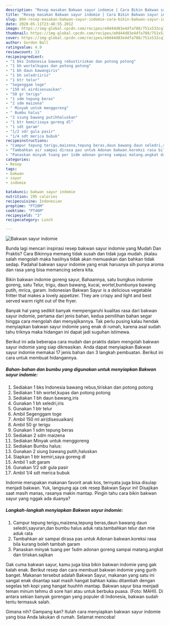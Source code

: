 ```yaml
---
description: "Resep masakan Bakwan sayur indomie | Cara Bikin Bakwan sayur indomie Yang Bikin Ngiler"
title: "Resep masakan Bakwan sayur indomie | Cara Bikin Bakwan sayur indomie Yang Bikin Ngiler"
slug: 894-resep-masakan-bakwan-sayur-indomie-cara-bikin-bakwan-sayur-indomie-yang-bikin-ngiler
date: 2020-05-11T23:48:55.201Z
image: https://img-global.cpcdn.com/recipes/e0d44d83e4dfa788/751x532cq70/bakwan-sayur-indomie-foto-resep-utama.jpg
thumbnail: https://img-global.cpcdn.com/recipes/e0d44d83e4dfa788/751x532cq70/bakwan-sayur-indomie-foto-resep-utama.jpg
cover: https://img-global.cpcdn.com/recipes/e0d44d83e4dfa788/751x532cq70/bakwan-sayur-indomie-foto-resep-utama.jpg
author: Gordon Ball
ratingvalue: 4.9
reviewcount: 13
recipeingredient:
- "1 bks Indonesia bawang rebustiriskan dan potong potong"
- "1 bh wortelkupas dan potong potong"
- "1 bh daun bawangiris"
- "1 bh seledriiris"
- "1 btr telur"
- "Segenggam toge"
- "150 ml airdisesuaikan"
- "50 gr terigu"
- "1 sdm tepung beras"
- "2 sdm maizena"
- " Minyak untuk menggoreng"
- " Bumbu halus"
- "2 siung bawang putihhaluskan"
- "1 btr kemirisaya goreng dl"
- "1 sdt garam"
- "1/2 sdr gula pasir"
- "1/4 sdt merica bubuk"
recipeinstructions:
- "Campur tepung terigu,maizena,tepung beras,daun bawang daun seledri,sayuran,dan bumbu halus aduk rata.tambahkan telur dan mie aduk rata"
- "Tambahkan air sampai dirasa pas untuk Adonan bakwan.koreksi rasa bila kurang boleh tambah garam"
- "Panaskan minyak tuang per 1sdm adonan goreng sampai matang.angkat dan tiriskan.sajikan"
categories:
- Resep
tags:
- bakwan
- sayur
- indomie

katakunci: bakwan sayur indomie 
nutrition: 295 calories
recipecuisine: Indonesian
preptime: "PT20M"
cooktime: "PT46M"
recipeyield: "3"
recipecategory: Lunch

---
```



![Bakwan sayur indomie](https://img-global.cpcdn.com/recipes/e0d44d83e4dfa788/751x532cq70/bakwan-sayur-indomie-foto-resep-utama.jpg)

Bunda lagi mencari inspirasi resep bakwan sayur indomie yang Mudah Dan Praktis? Cara Bikinnya memang tidak susah dan tidak juga mudah. jikalau salah mengolah maka hasilnya tidak akan memuaskan dan bahkan tidak sedap. Padahal bakwan sayur indomie yang enak harusnya sih punya aroma dan rasa yang bisa memancing selera kita.

Bikin bakwan indomie goreng sayur, Bahaannya, satu bungkus indomie goreng, satu Telur, trigu, daun bawang, kucai, wortel,bumbunya bawang putih, mrica, garam. Indonesian Bakwan Sayur is a delicious vegetable fritter that makes a lovely appetizer. They are crispy and light and best served warm right out of the fryer.

Banyak hal yang sedikit banyak mempengaruhi kualitas rasa dari bakwan sayur indomie, pertama dari jenis bahan, kedua pemilihan bahan segar hingga cara mengolah dan menyajikannya. Tak perlu pusing kalau hendak menyiapkan bakwan sayur indomie yang enak di rumah, karena asal sudah tahu triknya maka hidangan ini dapat jadi suguhan istimewa.


Berikut ini ada beberapa cara mudah dan praktis dalam mengolah bakwan sayur indomie yang siap dikreasikan. Anda dapat menyiapkan Bakwan sayur indomie memakai 17 jenis bahan dan 3 langkah pembuatan. Berikut ini cara untuk membuat hidangannya.

<!--inarticleads1-->

##### Bahan-bahan dan bumbu yang digunakan untuk menyiapkan Bakwan sayur indomie:

1. Sediakan 1 bks Indonesia bawang rebus,tiriskan dan potong potong
1. Sediakan 1 bh wortel,kupas dan potong potong
1. Sediakan 1 bh daun bawang,iris
1. Gunakan 1 bh seledri,iris
1. Gunakan 1 btr telur
1. Ambil Segenggam toge
1. Ambil 150 ml air(disesuaikan)
1. Ambil 50 gr terigu
1. Gunakan 1 sdm tepung beras
1. Sediakan 2 sdm maizena
1. Sediakan  Minyak untuk menggoreng
1. Sediakan  Bumbu halus:
1. Gunakan 2 siung bawang putih,haluskan
1. Siapkan 1 btr kemiri,saya goreng dl
1. Ambil 1 sdt garam
1. Gunakan 1/2 sdr gula pasir
1. Ambil 1/4 sdt merica bubuk


Indomie merupakan makanan favorit anak kos, ternyata juga bisa disulap menjadi bakwan. Yuk, langsung aja cek resep Bakwan Sayur ini! Disajikan saat masih manas, rasanya makin mantap. Pingin tahu cara bikin bakwan sayur yang nggak ada duanya? 

<!--inarticleads2-->

##### Langkah-langkah menyiapkan Bakwan sayur indomie:

1. Campur tepung terigu,maizena,tepung beras,daun bawang daun seledri,sayuran,dan bumbu halus aduk rata.tambahkan telur dan mie aduk rata
1. Tambahkan air sampai dirasa pas untuk Adonan bakwan.koreksi rasa bila kurang boleh tambah garam
1. Panaskan minyak tuang per 1sdm adonan goreng sampai matang.angkat dan tiriskan.sajikan


Gak cuma bakwan sayur, kamu juga bisa bikin bakwan indomie yang gak kalah enak. Berikut resep dan cara membuat bakwan indomie yang gurih banget. Makanan tersebut adalah Bakwan Sayur, makanan yang satu ini sangat enak disantap saat masih hangat bahkan kalau ditambah dengan segelas teh kopi yang hangat huuhhh mantap. Bakwan sayur bisa menjadi teman minum tehmu di sore hari atau untuk berbuka puasa. (Foto: MAHI). Di antara sekian banyak gorengan yang populer di Indonesia, bakwan sudah tentu termasuk salah. 

Gimana nih? Gampang kan? Itulah cara menyiapkan bakwan sayur indomie yang bisa Anda lakukan di rumah. Selamat mencoba!
